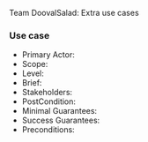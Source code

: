 Team DoovalSalad: Extra use cases

### Use case

* Primary Actor: 
* Scope: 
* Level:  
* Brief: 
* Stakeholders: 
* PostCondition: 
* Minimal Guarantees: 
* Success Guarantees: 
* Preconditions: 

